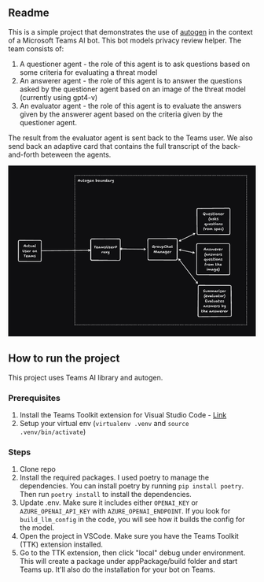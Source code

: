 ## Readme

This is a simple project that demonstrates the use of [autogen](https://github.com/microsoft/autogen) in the context of a Microsoft Teams AI bot.
This bot models privacy review helper. The team consists of:
1. A questioner agent - the role of this agent is to ask questions based on some criteria for evaluating a threat model
2. An answerer agent - the role of this agent is to answer the questions asked by the questioner agent based on an image of the threat model (currently using gpt4-v)
3. An evaluator agent - the role of this agent is to evaluate the answers given by the answerer agent based on the criteria given by the questioner agent.

The result from the evaluator agent is sent back to the Teams user. We also send back an adaptive card that contains the full transcript of the back-and-forth beteween the agents.

![alt text](docs/image.png)

## How to run the project
This project uses Teams AI library and autogen.

### Prerequisites
1. Install the Teams Toolkit extension for Visual Studio Code - [Link](https://learn.microsoft.com/en-us/microsoftteams/platform/toolkit/teams-toolkit-fundamentals)
2. Setup your virtual env (`virtualenv .venv` and `source .venv/bin/activate`)

### Steps
1. Clone repo
2. Install the required packages. I used poetry to manage the dependencies. You can install poetry by running `pip install poetry`. Then run `poetry install` to install the dependencies.
3. Update .env. Make sure it includes either `OPENAI_KEY` or `AZURE_OPENAI_API_KEY` with `AZURE_OPENAI_ENDPOINT`. If you look for `build_llm_config` in the code, you will see how it builds the config for the model.
3. Open the project in VSCode. Make sure you have the Teams Toolkit (TTK) extension installed.
5. Go to the TTK extension, then click "local" debug under environment. This will create a package under appPackage/build folder and start Teams up. It'll also do the installation for your bot on Teams.